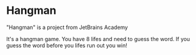 # Hangman
"Hangman" is a project from JetBrains Academy

It's a hangman game. You have 8 lifes and need to guess the word. If you guess the word before you lifes run out you win!
